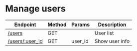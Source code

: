 # Manage users


Endpoint | Method | Params | Description
------ | ------ | ---- | ------
[/users]() | GET |  | User list
[/users/:user_id]() | GET | user_id  | Show user info 
